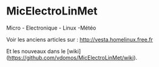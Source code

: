 MicElectroLinMet
================

Micro - Electronique - Linux -Météo


Voir les anciens articles sur : http://vesta.homelinux.free.fr

Et les nouveaux dans le [wiki] (https://github.com/vdomos/MicElectroLinMet/wiki).
